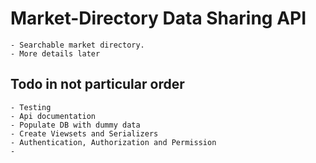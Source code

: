 # Market-Directory Data Sharing API

    - Searchable market directory.
    - More details later


## Todo in not particular order

    - Testing
    - Api documentation
    - Populate DB with dummy data
    - Create Viewsets and Serializers
    - Authentication, Authorization and Permission
    - 